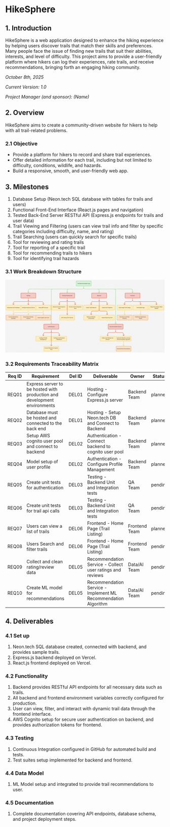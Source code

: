 # HikeSphere

## 1. Introduction

HikeSphere is a web application designed to enhance the hiking experience by helping users discover trails that match their skills and preferences. Many people face the issue of finding new trails that suit their abilities, interests, and level of difficulty. This project aims to provide a user-friendly platform where hikers can log their experiences, rate trails, and receive recommendations, bringing forth an engaging hiking community.

*October 8th, 2025*

*Current Version: 1.0*

*Project Manager (and sponsor): (Name)*

## 2. Overview

HikeSphere aims to create a community-driven website for hikers to help with all trail-related problems.

### 2.1 Objective

- Provide a platform for hikers to record and share trail experiences.
- Offer detailed information for each trail, including but not limited to difficulty, conditions, wildlife, and hazards.
- Build a responsive, smooth, and user-friendly web app.

## 3. Milestones
1. Database Setup (Neon.tech SQL database with tables for trails and users)
2. Functional Front-End Interface (React.js pages and navigation)
3. Tested Back-End Server RESTful API (Express.js endpoints for trails and user data)
4. Trail Viewing and Filtering (users can view trail info and filter by specific categories including difficulty, name, and rating)
5. Trail Searching (users can quickly search for specific trails)
6. Tool for reviewing and rating trails
7. Tool for reporting of a specific trail
8. Tool for recommending trails to hikers
9. Tool for identifying trail hazards

### 3.1 Work Breakdown Structure
![WBS](assets/wbs.png)

### 3.2 Requirements Traceability Matrix

| Req ID | Requirement                                                              | Del ID | Deliverable                                                    | Owner         | Status  |
|--------|--------------------------------------------------------------------------|--------|----------------------------------------------------------------|---------------|---------|
| REQ01  | Express server to be hosted with production and development environments | DEL01  | Hosting - Configure Express.js server                          | Backend Team  | planned |
| REQ02  | Database must be hosted and connected to the back end                    | DEL01  | Hosting - Setup Neon.tech DB and Connect to Backend            | Backend Team  | planned |
| REQ03  | Setup AWS cognito user pool and connect to backend                       | DEL02  | Authentication - Connect backend to cognito user pool          | Backend Team  | planned |
| REQ04  | Model setup of user profile                                              | DEL02  | Authentication - Configure Profile Management                  | Backend Team  | planned |
| REQ05  | Create unit tests for authentication                                     | DEL03  | Testing - Backend Unit and Integration tests                   | QA Team       | pending |
| REQ06  | Create unit tests for trail api calls                                    | DEL03  | Testing - Backend Unit and Integration tests                   | QA Team       | pending |
| REQ07  | Users can view a list of trails                                          | DEL06  | Frontend - Home Page (Trail Listing)                           | Frontend Team | planned |
| REQ08  | Users Search and filter trails                                           | DEL06  | Frontend - Home Page (Trail Listing)                           | Frontend Team | pending |
| REQ09  | Collect and clean rating/review data                                     | DEL05  | Recommendation Service - Collect user ratings and reviews      | Data/AI Team  | pending |
| REQ10  | Create ML model for recommendations                                      | DEL05  | Recommendation Service - Implement ML Recommendation Algorithm | Data/AI Team  | pending |

## 4. Deliverables

### 4.1 Set up

1. Neon.tech SQL database created, connected with backend, and provides sample trails.
2. Express.js backend deployed on Vercel.
3. React.js frontend deployed on Vercel.

### 4.2 Functionality

1. Backend provides RESTful API endpoints for all necessary data such as trails.
2. All backend and frontend environment variables correctly configured for production.
3. User can view, filter, and interact with dynamic trail data through the frontend interface.
4. AWS Cognito setup for secure user authentication on backend, and provides authorization tokens for frontend.

### 4.3 Testing

1. Continuous Integration configured in GitHub for automated build and tests.
2. Test suites setup implemented for backend and frontend.

### 4.4 Data Model

1. ML Model setup and integrated to provide trail recommendations to user.

### 4.5 Documentation

1. Complete documentation covering API endpoints, database schema, and project deployment steps.
